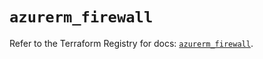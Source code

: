 # `azurerm_firewall`

Refer to the Terraform Registry for docs: [`azurerm_firewall`](https://registry.terraform.io/providers/hashicorp/azurerm/3.89.0/docs/resources/firewall).
